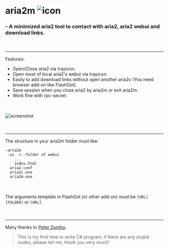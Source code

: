 # aria2m ![icon](https://i.imgur.com/k5ifXRB.png)
### - A minimized aria2 tool to contact with aria2, aria2 webui and download links.

　

---
Features:
* Open/Close aria2 via trayicon.
* Open most of local aria2's webui via trayicon.
* Easily to add download links without open another aria2c (You need browser add-on like FlashGot).
* Save session when you close aria2 by aria2m or exit aria2m.
* Work fine with rpc-secret. 

　

![screenshot](https://i.imgur.com/sZnFUQk.png)

　

---
The structure in your aria2m folder must like:
```
-aria2m
 -ui  <--folder of webui
    ...
    index.html
  aria2.conf
  aria2c.exe
  aria2m.exe
```
　

The arguments template in FlashGot (or other add-on) must be `[URL] [FOLDER]` or `[URL]`.

　

---
Many thanks to [Peter Duniho](https://stackoverflow.com/questions/44876741/how-to-change-notifyicon-text-in-a-running-winform-via-command-line-arguments?noredirect=1#comment76771236_44876741).
> This is my first time to write C# program, if there are any stupid codes, please tell me, thank you very much!

